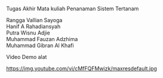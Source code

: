 Tugas Akhir Mata kuliah Penanaman Sistem Tertanam

Rangga Vallian Sayoga\
Hanif A Rahadiansyah\
Putra Wisnu Adjie\
Muhammad Fauzan Adzhima\
Muhammad Gibran Al Khafi


Video Demo alat 

https://img.youtube.com/vi/cMfFQFMwizk/maxresdefault.jpg
